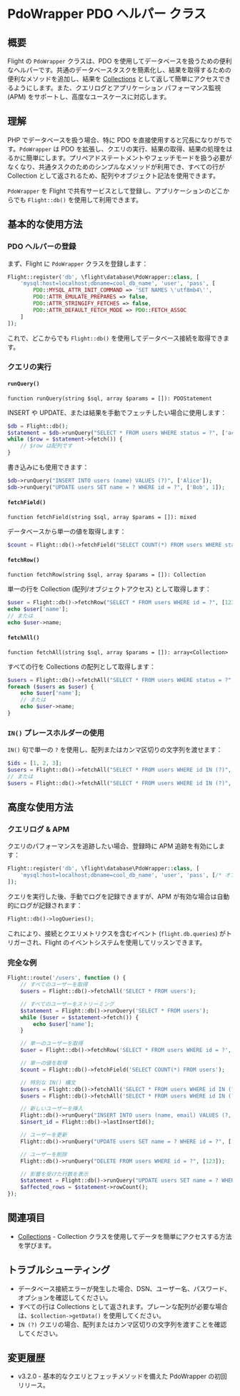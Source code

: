 # PdoWrapper PDO ヘルパー クラス

## 概要

Flight の `PdoWrapper` クラスは、PDO を使用してデータベースを扱うための便利なヘルパーです。共通のデータベースタスクを簡素化し、結果を取得するための便利なメソッドを追加し、結果を [Collections](/learn/collections) として返して簡単にアクセスできるようにします。また、クエリログとアプリケーション パフォーマンス監視 (APM) をサポートし、高度なユースケースに対応します。

## 理解

PHP でデータベースを扱う場合、特に PDO を直接使用すると冗長になりがちです。`PdoWrapper` は PDO を拡張し、クエリの実行、結果の取得、結果の処理をはるかに簡単にします。プリペアドステートメントやフェッチモードを扱う必要がなくなり、共通タスクのためのシンプルなメソッドが利用でき、すべての行が Collection として返されるため、配列やオブジェクト記法を使用できます。

`PdoWrapper` を Flight で共有サービスとして登録し、アプリケーションのどこからでも `Flight::db()` を使用して利用できます。

## 基本的な使用方法

### PDO ヘルパーの登録

まず、Flight に `PdoWrapper` クラスを登録します：

```php
Flight::register('db', \flight\database\PdoWrapper::class, [
    'mysql:host=localhost;dbname=cool_db_name', 'user', 'pass', [
        PDO::MYSQL_ATTR_INIT_COMMAND => 'SET NAMES \'utf8mb4\'',
        PDO::ATTR_EMULATE_PREPARES => false,
        PDO::ATTR_STRINGIFY_FETCHES => false,
        PDO::ATTR_DEFAULT_FETCH_MODE => PDO::FETCH_ASSOC
    ]
]);
```

これで、どこからでも `Flight::db()` を使用してデータベース接続を取得できます。

### クエリの実行

#### `runQuery()`

`function runQuery(string $sql, array $params = []): PDOStatement`

INSERT や UPDATE、または結果を手動でフェッチしたい場合に使用します：

```php
$db = Flight::db();
$statement = $db->runQuery("SELECT * FROM users WHERE status = ?", ['active']);
while ($row = $statement->fetch()) {
    // $row は配列です
}
```

書き込みにも使用できます：

```php
$db->runQuery("INSERT INTO users (name) VALUES (?)", ['Alice']);
$db->runQuery("UPDATE users SET name = ? WHERE id = ?", ['Bob', 1]);
```

#### `fetchField()`

`function fetchField(string $sql, array $params = []): mixed`

データベースから単一の値を取得します：

```php
$count = Flight::db()->fetchField("SELECT COUNT(*) FROM users WHERE status = ?", ['active']);
```

#### `fetchRow()`

`function fetchRow(string $sql, array $params = []): Collection`

単一の行を Collection (配列/オブジェクトアクセス) として取得します：

```php
$user = Flight::db()->fetchRow("SELECT * FROM users WHERE id = ?", [123]);
echo $user['name'];
// または
echo $user->name;
```

#### `fetchAll()`

`function fetchAll(string $sql, array $params = []): array<Collection>`

すべての行を Collections の配列として取得します：

```php
$users = Flight::db()->fetchAll("SELECT * FROM users WHERE status = ?", ['active']);
foreach ($users as $user) {
    echo $user['name'];
    // または
    echo $user->name;
}
```

### `IN()` プレースホルダーの使用

`IN()` 句で単一の `?` を使用し、配列またはカンマ区切りの文字列を渡せます：

```php
$ids = [1, 2, 3];
$users = Flight::db()->fetchAll("SELECT * FROM users WHERE id IN (?)", [$ids]);
// または
$users = Flight::db()->fetchAll("SELECT * FROM users WHERE id IN (?)", ['1,2,3']);
```

## 高度な使用方法

### クエリログ & APM

クエリのパフォーマンスを追跡したい場合、登録時に APM 追跡を有効にします：

```php
Flight::register('db', \flight\database\PdoWrapper::class, [
    'mysql:host=localhost;dbname=cool_db_name', 'user', 'pass', [/* オプション */], true // 最後のパラメータで APM を有効にします
]);
```

クエリを実行した後、手動でログを記録できますが、APM が有効な場合は自動的にログが記録されます：

```php
Flight::db()->logQueries();
```

これにより、接続とクエリメトリクスを含むイベント (`flight.db.queries`) がトリガーされ、Flight のイベントシステムを使用してリッスンできます。

### 完全な例

```php
Flight::route('/users', function () {
    // すべてのユーザーを取得
    $users = Flight::db()->fetchAll('SELECT * FROM users');

    // すべてのユーザーをストリーミング
    $statement = Flight::db()->runQuery('SELECT * FROM users');
    while ($user = $statement->fetch()) {
        echo $user['name'];
    }

    // 単一のユーザーを取得
    $user = Flight::db()->fetchRow('SELECT * FROM users WHERE id = ?', [123]);

    // 単一の値を取得
    $count = Flight::db()->fetchField('SELECT COUNT(*) FROM users');

    // 特別な IN() 構文
    $users = Flight::db()->fetchAll('SELECT * FROM users WHERE id IN (?)', [[1,2,3,4,5]]);
    $users = Flight::db()->fetchAll('SELECT * FROM users WHERE id IN (?)', ['1,2,3,4,5']);

    // 新しいユーザーを挿入
    Flight::db()->runQuery("INSERT INTO users (name, email) VALUES (?, ?)", ['Bob', 'bob@example.com']);
    $insert_id = Flight::db()->lastInsertId();

    // ユーザーを更新
    Flight::db()->runQuery("UPDATE users SET name = ? WHERE id = ?", ['Bob', 123]);

    // ユーザーを削除
    Flight::db()->runQuery("DELETE FROM users WHERE id = ?", [123]);

    // 影響を受けた行数を表示
    $statement = Flight::db()->runQuery("UPDATE users SET name = ? WHERE name = ?", ['Bob', 'Sally']);
    $affected_rows = $statement->rowCount();
});
```

## 関連項目

- [Collections](/learn/collections) - Collection クラスを使用してデータを簡単にアクセスする方法を学びます。

## トラブルシューティング

- データベース接続エラーが発生した場合、DSN、ユーザー名、パスワード、オプションを確認してください。
- すべての行は Collections として返されます。プレーンな配列が必要な場合は、`$collection->getData()` を使用してください。
- `IN (?)` クエリの場合、配列またはカンマ区切りの文字列を渡すことを確認してください。

## 変更履歴

- v3.2.0 - 基本的なクエリとフェッチメソッドを備えた PdoWrapper の初回リリース。